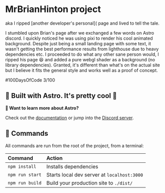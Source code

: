 # MrBrianHinton project
aka I ripped [another developer's personal]( page and lived to tell the tale.

I stumbled upon Brian's page after we exchanged a few words on Astro discord. I quickly noticed he was using pixi to render his cool animated background. Despite just being a small landing page with some text, it wasn't getting the best performance results from lighthouse due to heavy dependencies etc. I proceeded to do what any other sane person would, I ripped his page 😆 and added a pure webgl shader as a background (no library dependencies). Granted, it's different than what's on the actual site but I believe it fits the general style and works well as a proof of concept.

#100DaysOfCode 3/100

## 🚀 Built with Astro. It's pretty cool 🧞

**👀 Want to learn more about Astro?**

Check out the [documentation](https://github.com/snowpackjs/astro) or jump into the [Discord server](https://astro.build/chat).




## 🧞 Commands

All commands are run from the root of the project, from a terminal:

| Command         | Action                                      |
|:----------------|:--------------------------------------------|
| `npm install`   | Installs dependencies                       |
| `npm run start` | Starts local dev server at `localhost:3000` |
| `npm run build` | Build your production site to `./dist/`     |

